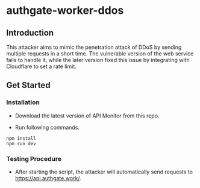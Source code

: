 # authgate-worker-ddos

## Introduction

This attacker aims to mimic the penetration attack of DDoS by sending multiple requests in a short time. The vulnerable version of the web service fails to handle it, while the later version fixed this issue by integrating with Cloudflare to set a rate limit.

## Get Started

### Installation

- Download the latest version of API Monitor from this repo.

- Run following commands.

```
npm install
npm run dev
```

### Testing Procedure

- After starting the script, the attacker will automatically send requests to https://api.authgate.work/.
